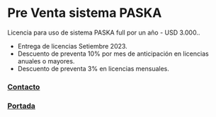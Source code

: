 # Pre Venta sistema PASKA

Licencia para uso de sistema PASKA full por un año - USD 3.000..

* Entrega de licencias Setiembre 2023. 
* Descuento de preventa 10% por mes de anticipación en licencias anuales o mayores. 
* Descuento de preventa 3% en licencias mensuales.

### [Contacto](./Contacto.md)

### [Portada](./README.md)
